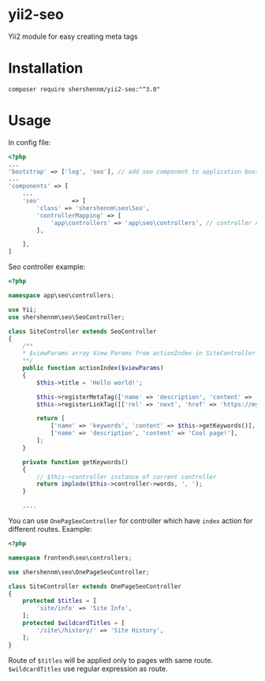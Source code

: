 # yii2-seo

Yii2 module for easy creating meta tags

# Installation
`composer require shershennm/yii2-seo:"^3.0"`
# Usage
In config file:
```php
<?php
...
'bootstrap' => ['log', 'seo'], // add seo component to application bootstrap
...
'components' => [
	...
    'seo'         => [
        'class' => 'shershennm\seo\Seo',
        'controllerMapping' => [
            'app\controllers' => 'app\seo\controllers', // controller namespace for seo module
        ],

    ],
]
```
Seo controller example:
```php
<?php

namespace app\seo\controllers;

use Yii;
use shershennm\seo\SeoController;

class SiteController extends SeoController
{
    /**
    * $viewParams array View Params from actionIndex in SiteController
    **/
    public function actionIndex($viewParams)
    {
        $this->title = 'Hello world!';

        $this->registerMetaTag(['name' => 'description', 'content' => 'Cool page!']);
        $this->registerLinkTag([['rel' => 'next', 'href' => 'https://my-cool-page.lh/article/2']]);

        return [
            ['name' => 'keywords', 'content' => $this->getKeywords()], // params for View::registerMetaTag() function
            ['name' => 'description', 'content' => 'Cool page!'],
        ];
    }

    private function getKeywords()
    {
        // $this->controller instance of current controller
        return implode($this->controller->words, ', ');
    }

	....
```
You can use ```OnePagSeoController``` for controller which have ```index``` action for different routes. Example:
```php
<?php

namespace frontend\seo\controllers;

use shershennm\seo\OnePageSeoController;

class SiteController extends OnePageSeoController
{
    protected $titles = [
        'site/info' => 'Site Info',
    ];
    protected $wildcardTitles = [
        '/site\/history/' => 'Site History',
    ];
}
```
Route of ```$titles``` will be applied only to pages with same route. ```$wildcardTitles``` use regular expression as route.
